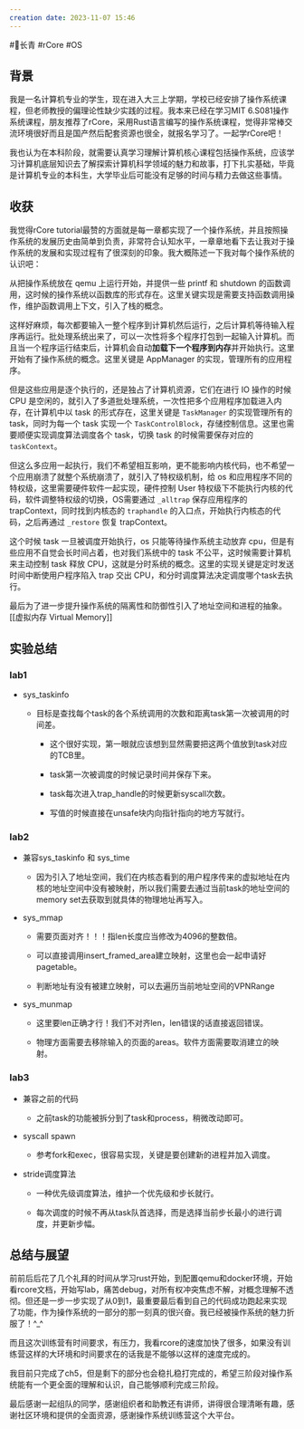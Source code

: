 ```yaml
---
creation date: 2023-11-07 15:46 
---
```

#🌲长青 #rCore #OS 
## 背景

我是一名计算机专业的学生，现在进入大三上学期，学校已经安排了操作系统课程，但老师教授的偏理论性缺少实践的过程。我本来已经在学习MIT 6.S081操作系统课程，朋友推荐了rCore，采用Rust语言编写的操作系统课程，觉得非常棒交流环境很好而且是国产然后配套资源也很全，就报名学习了。一起学rCore吧！

我也认为在本科阶段，就需要认真学习理解计算机核心课程包括操作系统，应该学习计算机底层知识去了解探索计算机科学领域的魅力和故事，打下扎实基础，毕竟是计算机专业的本科生，大学毕业后可能没有足够的时间与精力去做这些事情。

<!--more-->

## 收获

我觉得rCore tutorial最赞的方面就是每一章都实现了一个操作系统，并且按照操作系统的发展历史由简单到负责，非常符合认知水平，一章章地看下去让我对于操作系统的发展和实现过程有了很深刻的印象。我大概陈述一下我对每个操作系统的认识吧：

从把操作系统放在 qemu 上运行开始，并提供一些 printf 和 shutdown 的函数调用，这时候的操作系统以函数库的形式存在。这里关键实现是需要支持函数调用操作，维护函数调用上下文，引入了栈的概念。

这样好麻烦，每次都要输入一整个程序到计算机然后运行，之后计算机等待输入程序再运行。批处理系统出来了，可以一次性将多个程序打包到一起输入计算机。而且当一个程序运行结束后，计算机会自动**加载下一个程序到内存**并开始执行。这里开始有了操作系统的概念。这里关键是 AppManager 的实现，管理所有的应用程序。

但是这些应用是逐个执行的，还是独占了计算机资源，它们在进行 IO 操作的时候 CPU 是空闲的，就引入了多道批处理系统，一次性把多个应用程序加载进入内存，在计算机中以 task 的形式存在，这里关键是 `TaskManager` 的实现管理所有的 task，同时为每一个 task 实现一个 `TaskControlBlock`，存储控制信息。这里也需要顺便实现调度算法调度各个 task，切换 task 的时候需要保存对应的 `taskContext`。

但这么多应用一起执行，我们不希望相互影响，更不能影响内核代码，也不希望一个应用崩溃了就整个系统崩溃了，就引入了特权级机制，给 os 和应用程序不同的特权级，这里需要硬件软件一起实现，硬件控制 User 特权级下不能执行内核的代码，软件调整特权级的切换，OS需要通过 `_alltrap` 保存应用程序的 trapContext，同时找到内核态的 `traphandle` 的入口点，开始执行内核态的代码，之后再通过 `_restore` 恢复 trapContext。

这个时候 task 一旦被调度开始执行，os 只能等待操作系统主动放弃 cpu，但是有些应用不自觉会长时间占着，也对我们系统中的 task 不公平，这时候需要计算机来主动控制 task 释放 CPU，这就是分时系统的概念。这里的实现关键是定时发送时间中断使用户程序陷入 trap 交出 CPU，和分时调度算法决定调度哪个task去执行。

最后为了进一步提升操作系统的隔离性和防御性引入了地址空间和进程的抽象。
[[虚拟内存 Virtual Memory]]
## 实验总结

### lab1

- sys_taskinfo
    
    - 目标是查找每个task的各个系统调用的次数和距离task第一次被调用的时间差。
        
        - 这个很好实现，第一眼就应该想到显然需要把这两个值放到task对应的TCB里。
            
        - task第一次被调度的时候记录时间并保存下来。
            
        - task每次进入trap_handle的时候更新syscall次数。
            
        - 写值的时候直接在unsafe块内向指针指向的地方写就行。
            

### lab2

- 兼容sys_taskinfo 和 sys_time
    
    - 因为引入了地址空间，我们在内核态看到的用户程序传来的虚拟地址在内核的地址空间中没有被映射，所以我们需要去通过当前task的地址空间的memory set去获取到就具体的物理地址再写入。
        
- sys_mmap
    
    - 需要页面对齐！！！指len长度应当修改为4096的整数倍。
        
    - 可以直接调用insert_framed_area建立映射，这里也会一起申请好pagetable。
        
    - 判断地址有没有被建立映射，可以去遍历当前地址空间的VPNRange
        
- sys_munmap
    
    - 这里要len正确才行！我们不对齐len，len错误的话直接返回错误。
        
    - 物理方面需要去移除输入的页面的areas。软件方面需要取消建立的映射。
        

### lab3

- 兼容之前的代码
    
    - 之前task的功能被拆分到了task和process，稍微改动即可。
        
- syscall spawn
    
    - 参考fork和exec，很容易实现，关键是要创建新的进程并加入调度。
        
- stride调度算法
    
    - 一种优先级调度算法，维护一个优先级和步长就行。
        
    - 每次调度的时候不再从task队首选择，而是选择当前步长最小的进行调度，并更新步幅。
        

## 总结与展望

前前后后花了几个礼拜的时间从学习rust开始，到配置qemu和docker环境，开始看rcore文档，开始写lab，痛苦debug，对所有权冲突焦虑不解，对概念理解不透彻。但还是一步一步实现了从0到1，最重要最后看到自己的代码成功跑起来实现了功能，作为操作系统的一部分的那一刻真的很兴奋。我已经被操作系统的魅力折服了！^_^

而且这次训练营有时间要求，有压力，我看rcore的速度加快了很多，如果没有训练营这样的大环境和时间要求在的话我是不能够以这样的速度完成的。

我目前只完成了ch5，但是剩下的部分也会稳扎稳打完成的，希望三阶段对操作系统能有一个更全面的理解和认识，自己能够顺利完成三阶段。

最后感谢一起组队的同学，感谢组织者和助教还有讲师，讲得很合理清晰有趣，感谢社区环境和提供的全面资源，感谢操作系统训练营这个大平台。







